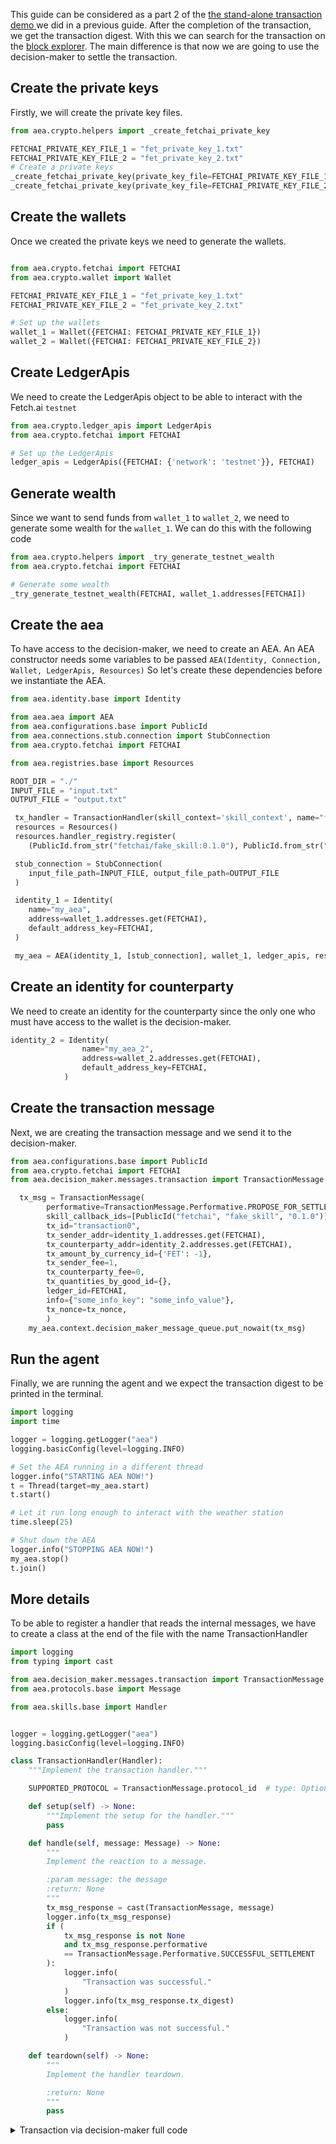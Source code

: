 This guide can be considered as a part 2 of the <a href="/standalone-transaction/">the stand-alone transaction demo </a> we did in a previous guide. After the completion of the transaction,
we get the transaction digest. With this we can search for the transaction on the <a href='https://explore-testnet.fetch.ai'>block explorer</a>. The main difference is that now we are going to use the decision-maker to settle the transaction.

## Create the private keys

Firstly, we will create the private key files.

```python
from aea.crypto.helpers import _create_fetchai_private_key

FETCHAI_PRIVATE_KEY_FILE_1 = "fet_private_key_1.txt"
FETCHAI_PRIVATE_KEY_FILE_2 = "fet_private_key_2.txt"
# Create a private keys
_create_fetchai_private_key(private_key_file=FETCHAI_PRIVATE_KEY_FILE_1)
_create_fetchai_private_key(private_key_file=FETCHAI_PRIVATE_KEY_FILE_2)
```

## Create the wallets

Once we created the private keys we need to generate the wallets.

```python

from aea.crypto.fetchai import FETCHAI
from aea.crypto.wallet import Wallet

FETCHAI_PRIVATE_KEY_FILE_1 = "fet_private_key_1.txt"
FETCHAI_PRIVATE_KEY_FILE_2 = "fet_private_key_2.txt"

# Set up the wallets
wallet_1 = Wallet({FETCHAI: FETCHAI_PRIVATE_KEY_FILE_1})
wallet_2 = Wallet({FETCHAI: FETCHAI_PRIVATE_KEY_FILE_2})
```

## Create LedgerApis

We need to create the LedgerApis object to be able to interact with the Fetch.ai `testnet`
```python
from aea.crypto.ledger_apis import LedgerApis
from aea.crypto.fetchai import FETCHAI

# Set up the LedgerApis
ledger_apis = LedgerApis({FETCHAI: {'network': 'testnet'}}, FETCHAI)
```

## Generate wealth

Since we want to send funds from `wallet_1` to `wallet_2`, we need to generate some wealth for the `wallet_1`. We can
do this with the following code
```python
from aea.crypto.helpers import _try_generate_testnet_wealth
from aea.crypto.fetchai import FETCHAI

# Generate some wealth
_try_generate_testnet_wealth(FETCHAI, wallet_1.addresses[FETCHAI])
```

## Create the aea

To have access to the decision-maker, we need to create an AEA. An AEA constructor needs some variables to be passed `AEA(Identity, Connection, Wallet, LedgerApis, Resources)`
So let's create these dependencies before we instantiate the AEA.

```python
from aea.identity.base import Identity

from aea.aea import AEA
from aea.configurations.base import PublicId
from aea.connections.stub.connection import StubConnection
from aea.crypto.fetchai import FETCHAI

from aea.registries.base import Resources

ROOT_DIR = "./"
INPUT_FILE = "input.txt"
OUTPUT_FILE = "output.txt"

 tx_handler = TransactionHandler(skill_context='skill_context', name="fake_skill")
 resources = Resources()
 resources.handler_registry.register(
    (PublicId.from_str("fetchai/fake_skill:0.1.0"), PublicId.from_str("fetchai/internal:0.1.0")), tx_handler)

 stub_connection = StubConnection(
    input_file_path=INPUT_FILE, output_file_path=OUTPUT_FILE
 )

 identity_1 = Identity(
    name="my_aea",
    address=wallet_1.addresses.get(FETCHAI),
    default_address_key=FETCHAI,
 )

 my_aea = AEA(identity_1, [stub_connection], wallet_1, ledger_apis, resources)
```

## Create an identity for counterparty
We need to create an identity for the counterparty since the only one who must have access to the wallet is the decision-maker.
```python
identity_2 = Identity(
                name="my_aea_2",
                address=wallet_2.addresses.get(FETCHAI),
                default_address_key=FETCHAI,
            )
```

## Create the transaction message

Next, we are creating the transaction message and we send it to the decision-maker.
```python
from aea.configurations.base import PublicId
from aea.crypto.fetchai import FETCHAI
from aea.decision_maker.messages.transaction import TransactionMessage

  tx_msg = TransactionMessage(
        performative=TransactionMessage.Performative.PROPOSE_FOR_SETTLEMENT,
        skill_callback_ids=[PublicId("fetchai", "fake_skill", "0.1.0")],
        tx_id="transaction0",
        tx_sender_addr=identity_1.addresses.get(FETCHAI),
        tx_counterparty_addr=identity_2.addresses.get(FETCHAI),
        tx_amount_by_currency_id={'FET': -1},
        tx_sender_fee=1,
        tx_counterparty_fee=0,
        tx_quantities_by_good_id={},
        ledger_id=FETCHAI,
        info={"some_info_key": "some_info_value"},
        tx_nonce=tx_nonce,
        )
    my_aea.context.decision_maker_message_queue.put_nowait(tx_msg)

```

## Run the agent

Finally, we are running the agent and we expect the transaction digest to be printed in the terminal.
```python
import logging
import time

logger = logging.getLogger("aea")
logging.basicConfig(level=logging.INFO)

# Set the AEA running in a different thread
logger.info("STARTING AEA NOW!")
t = Thread(target=my_aea.start)
t.start()

# Let it run long enough to interact with the weather station
time.sleep(25)

# Shut down the AEA
logger.info("STOPPING AEA NOW!")
my_aea.stop()
t.join()

```

## More details

To be able to register a handler that reads the internal messages, we have to create a class at the end of the file with the name TransactionHandler
```python
import logging
from typing import cast

from aea.decision_maker.messages.transaction import TransactionMessage
from aea.protocols.base import Message

from aea.skills.base import Handler


logger = logging.getLogger("aea")
logging.basicConfig(level=logging.INFO)

class TransactionHandler(Handler):
    """Implement the transaction handler."""

    SUPPORTED_PROTOCOL = TransactionMessage.protocol_id  # type: Optional[ProtocolId]

    def setup(self) -> None:
        """Implement the setup for the handler."""
        pass

    def handle(self, message: Message) -> None:
        """
        Implement the reaction to a message.

        :param message: the message
        :return: None
        """
        tx_msg_response = cast(TransactionMessage, message)
        logger.info(tx_msg_response)
        if (
            tx_msg_response is not None
            and tx_msg_response.performative
            == TransactionMessage.Performative.SUCCESSFUL_SETTLEMENT
        ):
            logger.info(
                "Transaction was successful."
            )
            logger.info(tx_msg_response.tx_digest)
        else:
            logger.info(
                "Transaction was not successful."
            )

    def teardown(self) -> None:
        """
        Implement the handler teardown.

        :return: None
        """
        pass
```

<details><summary>Transaction via decision-maker full code</summary>

```
import logging
import time
from threading import Thread
from typing import Optional, cast, Dict, Any

from aea.identity.base import Identity
from aea.aea import AEA
from aea.configurations.base import PublicId, ProtocolId
from aea.connections.stub.connection import StubConnection
from aea.crypto.fetchai import FETCHAI
from aea.crypto.helpers import _create_fetchai_private_key, _try_generate_testnet_wealth
from aea.crypto.ledger_apis import LedgerApis
from aea.crypto.wallet import Wallet
from aea.decision_maker.messages.transaction import TransactionMessage
from aea.protocols.base import Message

from aea.registries.base import Resources
from aea.skills.base import Handler

logger = logging.getLogger("aea")
logging.basicConfig(level=logging.INFO)

FETCHAI_PRIVATE_KEY_FILE_1 = "fet_private_key_1.txt"
FETCHAI_PRIVATE_KEY_FILE_2 = "fet_private_key_2.txt"

ROOT_DIR = "./"
INPUT_FILE = "input.txt"
OUTPUT_FILE = "output.txt"


def run():
    # Create a private keys
    _create_fetchai_private_key(private_key_file=FETCHAI_PRIVATE_KEY_FILE_1)
    _create_fetchai_private_key(private_key_file=FETCHAI_PRIVATE_KEY_FILE_2)

    # Set up the wallets
    wallet_1 = Wallet({FETCHAI: FETCHAI_PRIVATE_KEY_FILE_1})
    wallet_2 = Wallet({FETCHAI: FETCHAI_PRIVATE_KEY_FILE_2})

    # Generate some wealth
    _try_generate_testnet_wealth(FETCHAI, wallet_1.addresses[FETCHAI])

    # Set up the LedgerApis
    ledger_apis = LedgerApis({FETCHAI: {'network': 'testnet'}}, FETCHAI)

    tx_handler = TransactionHandler(skill_context='skill_context', name="fake_skill")
    resources = Resources()
    resources.handler_registry.register(
        (PublicId.from_str("fetchai/fake_skill:0.1.0"), PublicId.from_str("fetchai/internal:0.1.0")), tx_handler)

    stub_connection = StubConnection(
        input_file_path=INPUT_FILE, output_file_path=OUTPUT_FILE
    )

    identity_1 = Identity(
        name="my_aea",
        address=wallet_1.addresses.get(FETCHAI),
        default_address_key=FETCHAI,
    )

    identity_2 = Identity(
        name="my_aea_2",
        address=wallet_2.addresses.get(FETCHAI),
        default_address_key=FETCHAI,
    )

    # create the AEA

    my_aea = AEA(identity_1, [stub_connection], wallet_1, ledger_apis, resources)
    ledger_api = ledger_apis.apis[FETCHAI]
    tx_nonce = ledger_api.generate_tx_nonce(identity_1.addresses.get(FETCHAI),
                                            identity_2.addresses.get(FETCHAI))

    tx_msg = TransactionMessage(
        performative=TransactionMessage.Performative.PROPOSE_FOR_SETTLEMENT,
        skill_callback_ids=[PublicId("fetchai", "fake_skill", "0.1.0")],
        tx_id="transaction0",
        tx_sender_addr=identity_1.addresses.get(FETCHAI),
        tx_counterparty_addr=identity_2.addresses.get(FETCHAI),
        tx_amount_by_currency_id={'FET': -1},
        tx_sender_fee=1,
        tx_counterparty_fee=0,
        tx_quantities_by_good_id={},
        ledger_id=FETCHAI,
        info={"some_info_key": "some_info_value"},
        tx_nonce=tx_nonce,
        )
    my_aea.context.decision_maker_message_queue.put_nowait(tx_msg)

    # Set the AEA running in a different thread
    logger.info("STARTING AEA NOW!")
    t = Thread(target=my_aea.start)
    t.start()

    # Let it run long enough to interact with the weather station
    time.sleep(5)

    # Shut down the AEA
    logger.info("STOPPING AEA NOW!")
    my_aea.stop()
    t.join()


class TransactionHandler(Handler):
    """Implement the transaction handler."""

    SUPPORTED_PROTOCOL = TransactionMessage.protocol_id  # type: Optional[ProtocolId]

    def setup(self) -> None:
        """Implement the setup for the handler."""
        pass

    def handle(self, message: Message) -> None:
        """
        Implement the reaction to a message.

        :param message: the message
        :return: None
        """
        tx_msg_response = cast(TransactionMessage, message)
        logger.info(tx_msg_response)
        if (
            tx_msg_response is not None
            and tx_msg_response.performative
            == TransactionMessage.Performative.SUCCESSFUL_SETTLEMENT
        ):
            logger.info(
                "Transaction was successful."
            )
            logger.info(tx_msg_response.tx_digest)
        else:
            logger.info(
                "Transaction was not successful."
            )

    def teardown(self) -> None:
        """
        Implement the handler teardown.

        :return: None
        """
        pass


if __name__ == "__main__":
    run()
```
</details>
